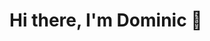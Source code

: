 # Hi there, I'm Dominic 👋

<!--
**DominicSimpson/DominicSimpson** is a ✨ _special_ ✨ repository because its `README.md` (this file) appears on your GitHub profile.

Here are some ideas to get you started:

- 🔭 I’m currently working on ...
- 🌱 I’m currently learning Software Development at Founders & Coders in Finsbury Park. My background prior to learning in coding was in editorial and Customer Service
- 👯 I’m looking to collaborate on ...
- 🤔 I’m looking for help with ...
- 💬 Ask me about capital cities in countries - I have an encyclopaedic knowledge.
- 📫 How to reach me: 
- 😄 Pronouns: he/him
- ⚡ Fun fact: I've been to the most Northern town in the world - Longyearbyen in Svalbard - where I drank vodka in the Northern-most vodka distillery in the world. 

![IMG_1035](https://user-images.githubusercontent.com/52511353/193108896-04d7f188-972d-4c80-8d8f-eaed57caa953.JPG)

--!>
